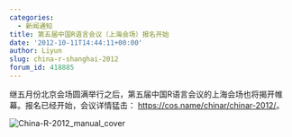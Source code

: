 ```yaml
---
categories:
  - 新闻通知
title: 第五届中国R语言会议（上海会场）报名开始
date: '2012-10-11T14:44:11+00:00'
author: Liyun
slug: china-r-shanghai-2012
forum_id: 418885
---
```


继五月份北京会场圆满举行之后，第五届中国R语言会议的上海会场也将揭开帷幕。报名已经开始，会议详情猛击： <https://cos.name/chinar/chinar-2012/>。

![China-R-2012_manual_cover](http://i.imgur.com/4019k.jpg)
